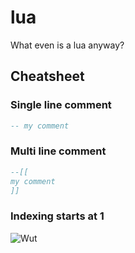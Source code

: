 # lua

What even is a lua anyway?

## Cheatsheet

### Single line comment

```lua
-- my comment
```

### Multi line comment

```lua
--[[
my comment
]]
```

### Indexing starts at 1

![Wut](https://media4.giphy.com/media/tu54GM19sqJOw/giphy.gif?cid=ecf05e47np1f3k3lse6x98hxvrto25fw8vd6wi42xfc5qu5m&rid=giphy.gif)
